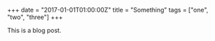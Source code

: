 +++
date = "2017-01-01T01:00:00Z"
title = "Something"
tags = ["one", "two", "three"]
+++

This is a blog post.
